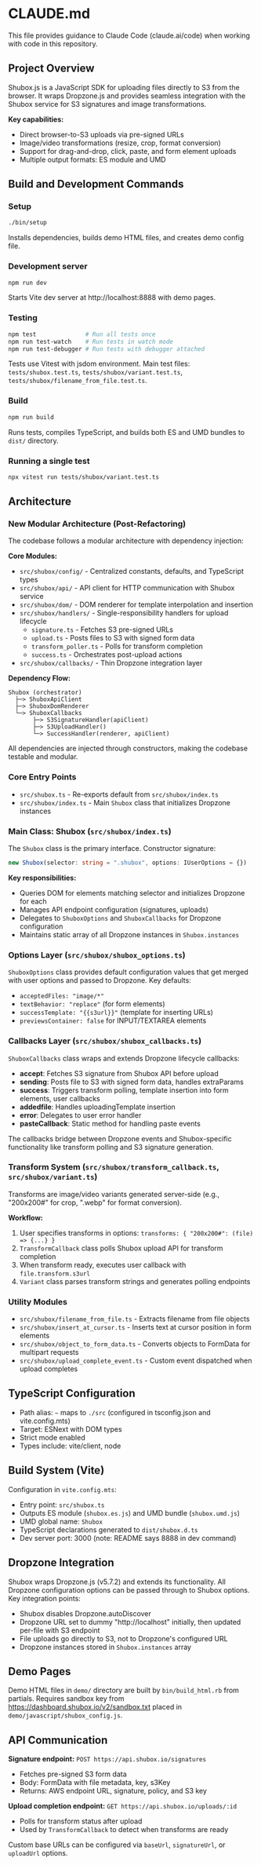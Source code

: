 # CLAUDE.md

This file provides guidance to Claude Code (claude.ai/code) when working with code in this repository.

## Project Overview

Shubox.js is a JavaScript SDK for uploading files directly to S3 from the browser. It wraps Dropzone.js and provides seamless integration with the Shubox service for S3 signatures and image transformations.

**Key capabilities:**
- Direct browser-to-S3 uploads via pre-signed URLs
- Image/video transformations (resize, crop, format conversion)
- Support for drag-and-drop, click, paste, and form element uploads
- Multiple output formats: ES module and UMD

## Build and Development Commands

### Setup
```bash
./bin/setup
```
Installs dependencies, builds demo HTML files, and creates demo config file.

### Development server
```bash
npm run dev
```
Starts Vite dev server at http://localhost:8888 with demo pages.

### Testing
```bash
npm test              # Run all tests once
npm run test-watch    # Run tests in watch mode
npm run test-debugger # Run tests with debugger attached
```
Tests use Vitest with jsdom environment. Main test files: `tests/shubox.test.ts`, `tests/shubox/variant.test.ts`, `tests/shubox/filename_from_file.test.ts`.

### Build
```bash
npm run build
```
Runs tests, compiles TypeScript, and builds both ES and UMD bundles to `dist/` directory.

### Running a single test
```bash
npx vitest run tests/shubox/variant.test.ts
```

## Architecture

### New Modular Architecture (Post-Refactoring)

The codebase follows a modular architecture with dependency injection:

**Core Modules:**
- `src/shubox/config/` - Centralized constants, defaults, and TypeScript types
- `src/shubox/api/` - API client for HTTP communication with Shubox service
- `src/shubox/dom/` - DOM renderer for template interpolation and insertion
- `src/shubox/handlers/` - Single-responsibility handlers for upload lifecycle
  - `signature.ts` - Fetches S3 pre-signed URLs
  - `upload.ts` - Posts files to S3 with signed form data
  - `transform_poller.ts` - Polls for transform completion
  - `success.ts` - Orchestrates post-upload actions
- `src/shubox/callbacks/` - Thin Dropzone integration layer

**Dependency Flow:**
```
Shubox (orchestrator)
  ├─> ShuboxApiClient
  ├─> ShuboxDomRenderer
  └─> ShuboxCallbacks
       ├─> S3SignatureHandler(apiClient)
       ├─> S3UploadHandler()
       └─> SuccessHandler(renderer, apiClient)
```

All dependencies are injected through constructors, making the codebase testable and modular.

### Core Entry Points
- `src/shubox.ts` - Re-exports default from `src/shubox/index.ts`
- `src/shubox/index.ts` - Main `Shubox` class that initializes Dropzone instances

### Main Class: Shubox (`src/shubox/index.ts`)

The `Shubox` class is the primary interface. Constructor signature:
```typescript
new Shubox(selector: string = ".shubox", options: IUserOptions = {})
```

**Key responsibilities:**
- Queries DOM for elements matching selector and initializes Dropzone for each
- Manages API endpoint configuration (signatures, uploads)
- Delegates to `ShuboxOptions` and `ShuboxCallbacks` for Dropzone configuration
- Maintains static array of all Dropzone instances in `Shubox.instances`

### Options Layer (`src/shubox/shubox_options.ts`)

`ShuboxOptions` class provides default configuration values that get merged with user options and passed to Dropzone. Key defaults:
- `acceptedFiles: "image/*"`
- `textBehavior: "replace"` (for form elements)
- `successTemplate: "{{s3url}}"` (template for inserting URLs)
- `previewsContainer: false` for INPUT/TEXTAREA elements

### Callbacks Layer (`src/shubox/shubox_callbacks.ts`)

`ShuboxCallbacks` class wraps and extends Dropzone lifecycle callbacks:
- **accept**: Fetches S3 signature from Shubox API before upload
- **sending**: Posts file to S3 with signed form data, handles extraParams
- **success**: Triggers transform polling, template insertion into form elements, user callbacks
- **addedfile**: Handles uploadingTemplate insertion
- **error**: Delegates to user error handler
- **pasteCallback**: Static method for handling paste events

The callbacks bridge between Dropzone events and Shubox-specific functionality like transform polling and S3 signature generation.

### Transform System (`src/shubox/transform_callback.ts`, `src/shubox/variant.ts`)

Transforms are image/video variants generated server-side (e.g., "200x200#" for crop, ".webp" for format conversion).

**Workflow:**
1. User specifies transforms in options: `transforms: { "200x200#": (file) => {...} }`
2. `TransformCallback` class polls Shubox upload API for transform completion
3. When transform ready, executes user callback with `file.transform.s3url`
4. `Variant` class parses transform strings and generates polling endpoints

### Utility Modules
- `src/shubox/filename_from_file.ts` - Extracts filename from file objects
- `src/shubox/insert_at_cursor.ts` - Inserts text at cursor position in form elements
- `src/shubox/object_to_form_data.ts` - Converts objects to FormData for multipart requests
- `src/shubox/upload_complete_event.ts` - Custom event dispatched when upload completes

## TypeScript Configuration

- Path alias: `~` maps to `./src` (configured in tsconfig.json and vite.config.mts)
- Target: ESNext with DOM types
- Strict mode enabled
- Types include: vite/client, node

## Build System (Vite)

Configuration in `vite.config.mts`:
- Entry point: `src/shubox.ts`
- Outputs ES module (`shubox.es.js`) and UMD bundle (`shubox.umd.js`)
- UMD global name: `Shubox`
- TypeScript declarations generated to `dist/shubox.d.ts`
- Dev server port: 3000 (note: README says 8888 in dev command)

## Dropzone Integration

Shubox wraps Dropzone.js (v5.7.2) and extends its functionality. All Dropzone configuration options can be passed through to Shubox options. Key integration points:
- Shubox disables Dropzone.autoDiscover
- Dropzone URL set to dummy "http://localhost" initially, then updated per-file with S3 endpoint
- File uploads go directly to S3, not to Dropzone's configured URL
- Dropzone instances stored in `Shubox.instances` array

## Demo Pages

Demo HTML files in `demo/` directory are built by `bin/build_html.rb` from partials. Requires sandbox key from https://dashboard.shubox.io/v2/sandbox.txt placed in `demo/javascript/shubox_config.js`.

## API Communication

**Signature endpoint:** `POST https://api.shubox.io/signatures`
- Fetches pre-signed S3 form data
- Body: FormData with file metadata, key, s3Key
- Returns: AWS endpoint URL, signature, policy, and S3 key

**Upload completion endpoint:** `GET https://api.shubox.io/uploads/:id`
- Polls for transform status after upload
- Used by `TransformCallback` to detect when transforms are ready

Custom base URLs can be configured via `baseUrl`, `signatureUrl`, or `uploadUrl` options.
